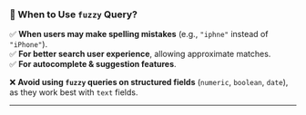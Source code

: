 ### **📌 When to Use `fuzzy` Query?**

✅ **When users may make spelling mistakes** (e.g., `"iphne"` instead of `"iPhone"`).  
✅ **For better search user experience**, allowing approximate matches.  
✅ **For autocomplete & suggestion features**.

❌ **Avoid using `fuzzy` queries on structured fields** (`numeric`, `boolean`, `date`), as they work best with `text` fields.

---
